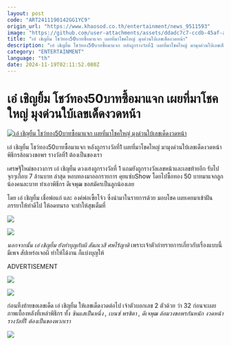 ```yaml
---
layout: post
code: "ART2411190142GG1YC9"
origin_url: "https://www.khaosod.co.th/entertainment/news_9511593"
image: "https://github.com/user-attachments/assets/ddadc7c7-ccdb-45af-a671-dc32d844d0b5"
title: "เอ๋ เชิญยิ้ม โชว์ทอง50บาทซื้อมาแจก เผยที่มาโชคใหญ่ มุงด่วนใบ้เลขเด็ดงวดหน้า"
description: "เอ๋ เชิญยิ้ม โชว์ทอง50บาทซื้อมาแจก หลังถูกรางวัลที่1 เผยที่มาโชคใหญ่ มามุงด่วนใบ้เลขเด็ดงวดหน้า พิธีกรล้อมวงขอพร รางวัลที่1 ต้องเป็นของเรา"
category: "ENTERTAINMENT"
language: "th"
date: 2024-11-19T02:11:52.080Z
---
```


# เอ๋ เชิญยิ้ม โชว์ทอง50บาทซื้อมาแจก เผยที่มาโชคใหญ่ มุงด่วนใบ้เลขเด็ดงวดหน้า

[![เอ๋ เชิญยิ้ม โชว์ทอง50บาทซื้อมาแจก เผยที่มาโชคใหญ่ มุงด่วนใบ้เลขเด็ดงวดหน้า](https://www.khaosod.co.th/wpapp/uploads/2024/11/aechernyimkuizab1911679998.jpg "เอ๋ เชิญยิ้ม โชว์ทอง50บาทซื้อมาแจก เผยที่มาโชคใหญ่ มุงด่วนใบ้เลขเด็ดงวดหน้า")](https://www.khaosod.co.th/wpapp/uploads/2024/11/aechernyimkuizab1911679998.jpg)

เอ๋ เชิญยิ้ม โชว์ทอง50บาทซื้อมาแจก หลังถูกรางวัลที่1 เผยที่มาโชคใหญ่ มามุงด่วนใบ้เลขเด็ดงวดหน้า พิธีกรล้อมวงขอพร รางวัลที่1 ต้องเป็นของเรา

เศรษฐีใหม่ของวงการ เอ๋ เชิญยิ้ม ดวงเฮงถูกรางวัลที่ 1 แถมยังถูกรางวัลเลขหน้าและเลขท้ายอีก รับไปจุกๆเกือบ 7 ล้านบาท ล่าสุด หอบทองมาออกรายการ คุยแซ่บShow โดยไปซื้อทอง 50 บาทมาแจกลูกน้องคนละบาท ทำเอาพิธีกร ดีเจพุฒ ขอสมัครเป็นลูกน้องเลย

โดย เอ๋ เชิญยิ้ม เชื่อพ่อแก่ และ องค์พ่อเซี้ยโจ้ว ซึ่งนำมาในรายการด้วย มอบโชค เผยเคยมาเข้าฝันภรรยาให้ทำดีไป ให้อดทนรอ จะทำให้สุขเต็มที่

[![](https://www.khaosod.co.th/wpapp/uploads/2024/11/aechernyimkuizab1911671.jpg)](https://www.khaosod.co.th/wpapp/uploads/2024/11/aechernyimkuizab1911671.jpg)

[![](https://www.khaosod.co.th/wpapp/uploads/2024/11/aechernyimkuizab1911672.jpg)](https://www.khaosod.co.th/wpapp/uploads/2024/11/aechernyimkuizab1911672.jpg)

_นอกจากนั้น เอ๋ เชิญยิ้ม ยังทำบุญกับผี สัมภเวสี ศพไร้ญาติ_ เพราะเจ้าตัวถ่ายรายการเกี่ยวกับเรื่องแบบนี้ มีเพจ สัปเหร่อเจอผี ทำให้ได้งาน ก็แบ่งบุญให้

ADVERTISEMENT

[![](https://www.khaosod.co.th/wpapp/uploads/2024/11/467401101_875826938091882_1970034871576084700_n.jpg)](https://www.khaosod.co.th/wpapp/uploads/2024/11/467401101_875826938091882_1970034871576084700_n.jpg)

[![](https://www.khaosod.co.th/wpapp/uploads/2024/11/aechernyimkuizab1911673.jpg)](https://www.khaosod.co.th/wpapp/uploads/2024/11/aechernyimkuizab1911673.jpg)

ก่อนทิ้งท้ายขอเลขเด็ด เอ๋ เชิญยิ้ม ให้เลขเด็ดงวดต่อไป เจ้าตัวบอกเลข 2 ตัวด้วย ว่า 32 ก่อนจะเผยภาพเบื้องหลังที่เหล่าพิธีกร ทั้ง _ซินแสเป็นหนึ่ง , เบนซ์ พรชิตา , ดีเจพุฒ ล้อมวงขอพรกันหนัก งวดหน้ารางวัลที่1 ต้องเป็นของพวกเรา_

[![](https://www.khaosod.co.th/wpapp/uploads/2024/11/aechernyimkuizab1911674.jpg)](https://www.khaosod.co.th/wpapp/uploads/2024/11/aechernyimkuizab1911674.jpg)